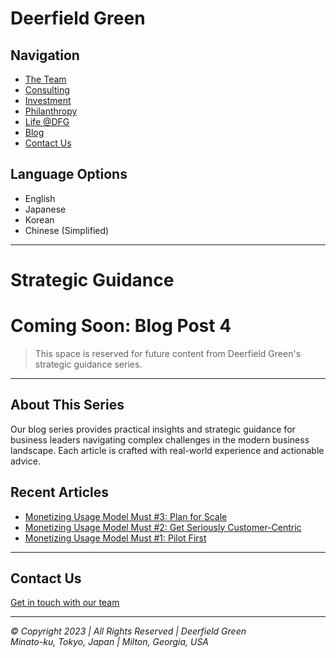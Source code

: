 # Deerfield Green

## Navigation
- [The Team](team.md)
- [Consulting](consulting.md)
- [Investment](investment.md)
- [Philanthropy](philanthropy.md)
- [Life @DFG](life.md)
- [Blog](blog.md)
- [Contact Us](contact.md)

## Language Options
- English
- Japanese
- Korean
- Chinese (Simplified)

---

# Strategic Guidance

# Coming Soon: Blog Post 4

> This space is reserved for future content from Deerfield Green's strategic guidance series.

---

## About This Series

Our blog series provides practical insights and strategic guidance for business leaders navigating complex challenges in the modern business landscape. Each article is crafted with real-world experience and actionable advice.

## Recent Articles

- [Monetizing Usage Model Must #3: Plan for Scale](blog3.md)
- [Monetizing Usage Model Must #2: Get Seriously Customer-Centric](blog2.md)
- [Monetizing Usage Model Must #1: Pilot First](blog1.md)

---

## Contact Us
[Get in touch with our team](contact.md)

---

*© Copyright 2023 | All Rights Reserved | Deerfield Green*  
*Minato-ku, Tokyo, Japan | Milton, Georgia, USA*